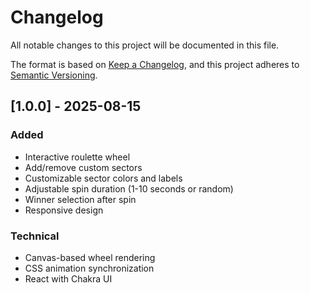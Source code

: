 # Changelog

All notable changes to this project will be documented in this file.

The format is based on [Keep a Changelog](https://keepachangelog.com/en/1.0.0/),
and this project adheres to [Semantic Versioning](https://semver.org/spec/v2.0.0.html).

## [1.0.0] - 2025-08-15

### Added
- Interactive roulette wheel
- Add/remove custom sectors
- Customizable sector colors and labels
- Adjustable spin duration (1-10 seconds or random)
- Winner selection after spin
- Responsive design

### Technical
- Canvas-based wheel rendering
- CSS animation synchronization
- React with Chakra UI
